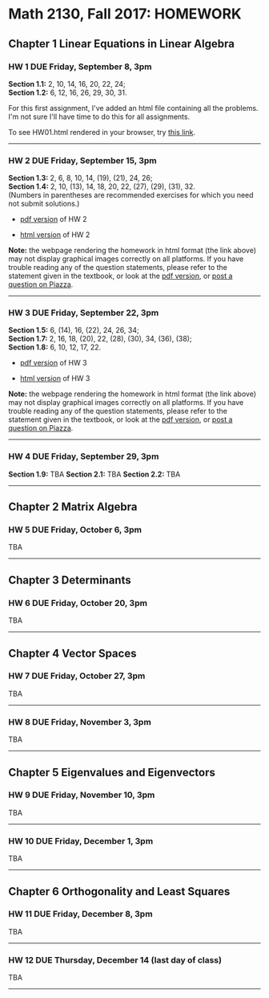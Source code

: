 # Math 2130, Fall 2017: HOMEWORK

## Chapter 1 Linear Equations in Linear Algebra

### **HW 1 DUE** Friday, September 8, 3pm
**Section 1.1:** 2, 10, 14, 16, 20, 22, 24;       
**Section 1.2:** 6, 12, 16, 26, 29, 30, 31.

For this first assignment, I've added an html file containing
all the problems.  I'm not sure I'll have time to do this for all assignments.

To see HW01.html rendered in your browser, try [this link](https://cdn.rawgit.com/williamdemeo/math2130-fall2017/f05c2ceb/homework/HW01.html).

----------------------------------------------------


### **HW 2 DUE** Friday, September 15, 3pm
**Section 1.3:** 2, 6, 8, 10, 14, (19), (21), 24, 26;    
**Section 1.4:** 2, 10, (13), 14, 18, 20, 22, (27), (29), (31), 32.  
(Numbers in parentheses are recommended exercises for which you need not submit solutions.)

+ [pdf version](https://github.com/williamdemeo/math2130-fall2017/blob/master/homework/HW02/HW02.pdf) of HW 2

+ [html version](https://cdn.rawgit.com/williamdemeo/math2130-fall2017/02a3c384/homework/HW02/HW02.html) of HW 2

**Note:** the webpage rendering the homework in html format (the link above)
may not display graphical images correctly on all platforms.  If you have trouble reading any
of the question statements, please refer to the statement given in the textbook,
or look at the [pdf version](https://github.com/williamdemeo/math2130-fall2017/blob/master/homework/HW02/HW02.pdf), or [post a question on Piazza](https://piazza.com/colorado/fall2017/math2130/home).

----------------------------------------------------

### **HW 3 DUE** Friday, September 22, 3pm
**Section 1.5:** 6, (14), 16, (22), 24, 26, 34;   
**Section 1.7:** 2, 16, 18, (20), 22, (28), (30), 34, (36), (38);   
**Section 1.8:** 6, 10, 12, 17, 22.

+ [pdf version](https://github.com/williamdemeo/math2130-fall2017/blob/master/homework/HW03/HW03.pdf) of HW 3

+ [html version](https://cdn.rawgit.com/williamdemeo/math2130-fall2017/a363d5ba/homework/HW03/HW03.html)  of HW 3

**Note:** the webpage rendering the homework in html format (the link above)
may not display graphical images correctly on all platforms.  If you have trouble reading any
of the question statements, please refer to the statement given in the textbook,
or look at the [pdf version](https://github.com/williamdemeo/math2130-fall2017/blob/master/homework/HW03/HW03.pdf), or [post a question on Piazza](https://piazza.com/colorado/fall2017/math2130/home).


----------------------------------------------------

### **HW 4 DUE** Friday, September 29, 3pm
**Section 1.9:** TBA
**Section 2.1:** TBA
**Section 2.2:** TBA

----------------------------------------------------
## Chapter 2 Matrix Algebra


### **HW 5 DUE** Friday, October 6, 3pm
TBA

-------------------------------------------------------

## Chapter 3 Determinants

### **HW 6 DUE** Friday, October 20, 3pm
TBA

--------------------------------------------------------------------

## Chapter 4 Vector Spaces

### **HW 7 DUE** Friday, October 27, 3pm
TBA

----------------------------------------------------

### **HW 8 DUE** Friday, November 3, 3pm
TBA

--------------------------------------------------------------------

## Chapter 5 Eigenvalues and Eigenvectors

### **HW 9 DUE** Friday, November 10, 3pm
TBA

----------------------------------------------------

### **HW 10 DUE** Friday, December 1, 3pm
TBA

--------------------------------------------------------------------

## Chapter 6 Orthogonality and Least Squares

### **HW 11 DUE** Friday, December 8, 3pm
TBA

----------------------------------------------------

### **HW 12 DUE** Thursday, December 14 (last day of class)  
TBA

------------------------------------------------------------------------
